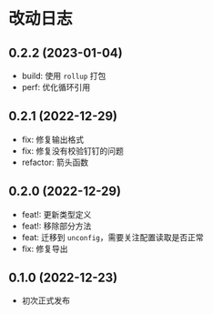 # 改动日志

## 0.2.2 (2023-01-04)

- build: 使用 `rollup` 打包
- perf: 优化循环引用

## 0.2.1 (2022-12-29)

- fix: 修复输出格式
- fix: 修复没有校验钉钉的问题
- refactor: 箭头函数

## 0.2.0 (2022-12-29)

- feat!: 更新类型定义
- feat!: 移除部分方法
- feat: 迁移到 `unconfig`，需要关注配置读取是否正常
- fix: 修复导出

## 0.1.0 (2022-12-23)

- 初次正式发布
